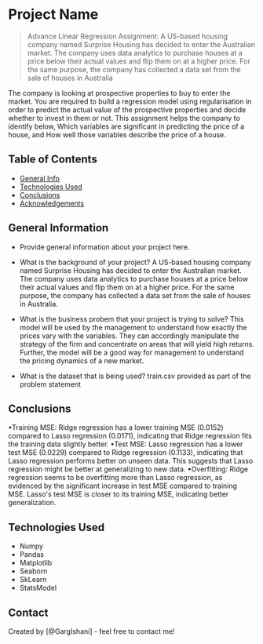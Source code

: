 # Project Name
> Advance Linear Regression Assignment: 
A US-based housing company named Surprise Housing has decided to enter the Australian market. The company uses data analytics to purchase houses at a price below their actual values and flip them on at a higher price. For the same purpose, the company has collected a data set from the sale of houses in Australia

The company is looking at prospective properties to buy to enter the market. You are required to build a regression model using regularisation in order to predict the actual value of the prospective properties and decide whether to invest in them or not.
This assignment helps the company to identify below, 
Which variables are significant in predicting the price of a house, and
How well those variables describe the price of a house.


## Table of Contents
* [General Info](#general-information)
* [Technologies Used](#technologies-used)
* [Conclusions](#conclusions)
* [Acknowledgements](#acknowledgements)

<!-- You can include any other section that is pertinent to your problem -->

## General Information
- Provide general information about your project here.
- What is the background of your project?
  A US-based housing company named Surprise Housing has decided to enter the Australian market. The company uses data analytics to purchase houses at a price below their actual values and    flip them on at a higher price. For the same purpose, the company has collected a data set from the sale of houses in Australia.

- What is the business probem that your project is trying to solve?
This model will be used by the management to understand how exactly the prices vary with the variables. They can accordingly manipulate the strategy of the firm and concentrate on areas that will yield high returns. Further, the model will be a good way for management to understand the pricing dynamics of a new market.

- What is the dataset that is being used?
train.csv provided as part of the problem statement

<!-- You don't have to answer all the questions - just the ones relevant to your project. -->

## Conclusions
•Training MSE: Ridge regression has a lower training MSE (0.0152) compared to Lasso regression (0.0171), indicating that Ridge regression fits the training data slightly better.
•Test MSE: Lasso regression has a lower test MSE (0.0229) compared to Ridge regression (0.1133), indicating that Lasso regression performs better on unseen data. This suggests that Lasso regression might be better at generalizing to new data.
•Overfitting: Ridge regression seems to be overfitting more than Lasso regression, as evidenced by the significant increase in test MSE compared to training MSE. Lasso's test MSE is closer to its training MSE, indicating better generalization.


<!-- You don't have to answer all the questions - just the ones relevant to your project. -->


## Technologies Used
- Numpy
- Pandas
- Matplotlib
- Seaborn
- SkLearn
- StatsModel

<!-- As the libraries versions keep on changing, it is recommended to mention the version of library used in this project -->


## Contact
Created by [@GargIshani] - feel free to contact me!

<!-- Optional -->
<!-- ## License -->
<!-- This project is open source and available under the [... License](). -->

<!-- You don't have to include all sections - just the one's relevant to your project -->